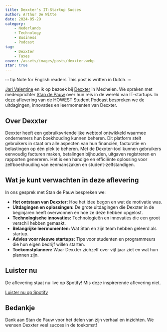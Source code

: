 ```yaml
---
title: Dexxter's IT-Startup Succes
author: Arthur De Witte
date: 2024-05-29
category:
    - Nederlands
    - Technology
    - Business
    - Podcast
tag:
    - Dexxter
    - Taxes
cover: /assets/images/posts/dexxter.webp
star: true
---
```


::: tip Note for English readers
This post is written in Dutch.
:::


[Jari Valentine](https://jarivalentine.be/) en ik op bezoek bij [Dexxter](https://dexxter.be/) in Mechelen. We spraken met medeoprichter [Stan de Pauw](https://www.linkedin.com/in/stan-de-pauw) over hun reis in de wereld van IT-startups. In deze aflevering van de HOWEST Student Podcast bespreken we de uitdagingen, innovaties en leermomenten van Dexxter.

## Over Dexxter

Dexxter heeft een gebruiksvriendelijke webtool ontwikkeld waarmee ondernemers hun boekhouding kunnen beheren. Dit platform stelt gebruikers in staat om alle aspecten van hun financiën, facturatie en belastingen op één plek te beheren. Met de Dexxter-tool kunnen gebruikers eenvoudig facturen maken, betalingen bijhouden, uitgaven registreren en rapporten genereren. Het is een handige en efficiënte oplossing voor zelfboekhouding van eenmanszaken en student-zelfstandigen.

## Wat je kunt verwachten in deze aflevering

In ons gesprek met Stan de Pauw bespreken we:

- **Het ontstaan van Dexxter:** Hoe het idee begon en wat de motivatie was.
- **Uitdagingen en oplossingen:** De grote uitdagingen die Dexxter in de beginjaren heeft overwonnen en hoe ze deze hebben opgelost.
- **Technologische innovaties:** Technologieën en innovaties die een groot verschil hebben gemaakt.
- **Belangrijke leermomenten:** Wat Stan en zijn team hebben geleerd als startup.
- **Advies voor nieuwe startups:** Tips voor studenten en programmeurs die hun eigen bedrijf willen starten.
- **Toekomstplannen:** Waar Dexxter zichzelf over vijf jaar ziet en wat hun plannen zijn.

## Luister nu

De aflevering staat nu live op Spotify! Mis deze inspirerende aflevering niet.

[Luister nu op Spotify](https://open.spotify.com/episode/4Ofor5090MeycAz6LCCiA0)

## Bedankje

Dank aan Stan de Pauw voor het delen van zijn verhaal en inzichten. We wensen Dexxter veel succes in de toekomst!